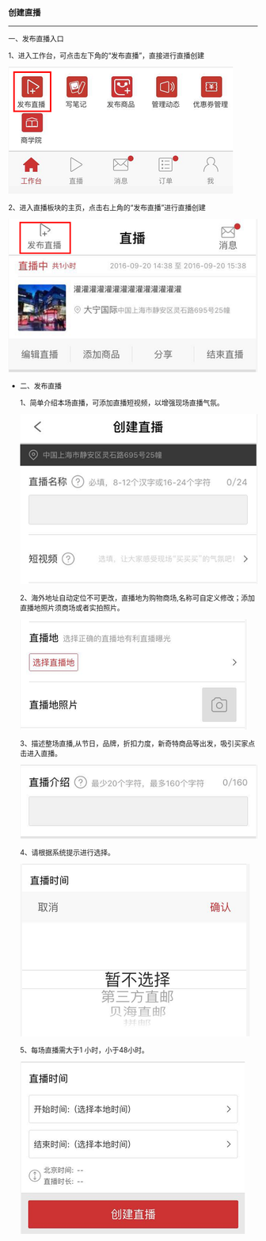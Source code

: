 ### 创建直播

---

一、发布直播入口

1、进入工作台，可点击左下角的“发布直播”，直接进行直播创建

![](/sellerapp/images/cjzb_1.jpg)

2、进入直播板块的主页，点击右上角的“发布直播”进行直播创建

![](/sellerapp/images/cjzb_2.jpg)

* 二、发布直播

  1、简单介绍本场直播，可添加直播短视频，以增强现场直播气氛。

  ![](/sellerapp/images/cjzb_3.jpg)

  2、海外地址自动定位不可更改，直播地为购物商场,名称可自定义修改；添加直播地照片须商场或者实拍照片。

  ![](/sellerapp/images/cjzb_4.png)

  3、描述整场直播,从节日，品牌，折扣力度，新奇特商品等出发，吸引买家点击进入直播。

  ![](/sellerapp/images/cjzb_5.jpg)

  4、请根据系统提示进行选择。

  ![](/sellerapp/images/cjzb_6.jpg)

  5、每场直播需大于1 小时，小于48小时。

  ![](/sellerapp/images/cjzb_7.png)



